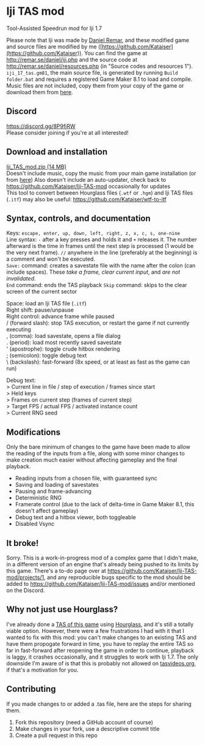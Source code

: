 # Iji TAS mod
Tool-Assisted Speedrun mod for Iji 1.7

Please note that Iji was made by [Daniel Remar](https://twitter.com/reallyremar), and these modified game and source files are modified by me ([https://github.com/Kataiser](https://github.com/Kataiser)). You can find the game at http://remar.se/daniel/iji.php and the source code at http://remar.se/daniel/resources.php (in "Source codes and resources 1"). `iji_17_tas.gm81`, the main source file, is generated by running `Build folder.bat` and requires a registered Game Maker 8.1 to load and compile. Music files are not included, copy them from your copy of the game or download them from [here](http://remar.se/daniel/games/ijimusic2.zip).

## Discord
https://discord.gg/8P9fjRW  
Please consider joining if you're at all interested!

## Download and installation
[Iji_TAS_mod.zip (14 MB)](https://github.com/Kataiser/Iji-TAS-mod/releases/latest/download/Iji-TAS-mod.zip)  
Doesn't include music, copy the music from your main game installation (or from [here](http://remar.se/daniel/games/ijimusic2.zip))
Also doesn't include an auto-updater, check back to https://github.com/Kataiser/Iji-TAS-mod occasionally for updates  
This tool to convert between Hourglass files (`.wtf` or `.hgm`) and Iji TAS files (`.itf`) may also be useful: https://github.com/Kataiser/wtf-to-itf

## Syntax, controls, and documentation

Keys: `escape, enter, up, down, left, right, z, x, c, s, one-nine`  
Line syntax: `-` after a key presses and holds it and `+` releases it. The number afterward is the time in frames until the next step is processed (1 would be the very next frame).
`//` anywhere in the line (preferably at the beginning) is a comment and won't be executed.  
`Save:` command: creates a savestate file with the name after the colon (can include spaces). These *take a frame, clear current input*, and *are not invalidated.*  
`End` command: ends the TAS playback
`Skip` command: skips to the clear screen of the current sector

Space: load an Iji TAS file (`.itf`)  
Right shift: pause/unpause  
Right control: advance frame while paused  
/ (forward slash): stop TAS execution, or restart the game if not currently executing  
, (comma): load savestate, opens a file dialog  
. (period): load most recently saved savestate  
' (apostrophe): toggle crude hitbox rendering  
; (semicolon): toggle debug text  
\ (backslash): fast-forward (8x speed, or at least as fast as the game can run)

Debug text:  
\> Current line in file / step of execution / frames since start  
\> Held keys  
\> Frames on current step (frames of current step)  
\> Target FPS / actual FPS / activated instance count  
\> Current RNG seed

## Modifications
Only the bare minimum of changes to the game have been made to allow the reading of the inputs from a file, along with some minor changes to make creation much easier without affecting gameplay and the final playback.

- Reading inputs from a chosen file, with guaranteed sync
- Saving and loading of savestates
- Pausing and frame-advancing
- Deterministic RNG
- Framerate control (due to the lack of delta-time in Game Maker 8.1, this doesn't affect gameplay)
- Debug text and a hitbox viewer, both toggleable
- Disabled Vsync

## It broke!
Sorry. This is a work-in-progress mod of a complex game that I didn't make, in a different version of an engine that's already being pushed to its limits by this game. There's a to-do page over at https://github.com/Kataiser/Iji-TAS-mod/projects/1, and any reproducible bugs specific to the mod should be added to https://github.com/Kataiser/Iji-TAS-mod/issues and/or mentioned on the Discord.

## Why not just use Hourglass?
I've already done a [TAS of this game](https://www.youtube.com/watch?v=eiYmJJUmzpI) using [Hourglass](https://github.com/TASVideos/hourglass-win32), and it's still a totally viable option. However, there were a few frustrations I had with it that I wanted to fix with this mod: you can't make changes to an existing TAS and have them propogate forward in time, you have to replay the entire TAS so far in fast-forward after reopening the game in order to continue, playback is laggy, it crashes occasionally, and it struggles to work with Iji 1.7. The only downside I'm aware of is that this is probably not allowed on [tasvideos.org](http://tasvideos.org), if that's a motivation for you.

## Contributing
If you made changes to or added a .tas file, here are the steps for sharing them.

1. Fork this repository (need a GitHub account of course)
2. Make changes in your fork, use a descriptive commit title
3. Create a pull request in this repo
